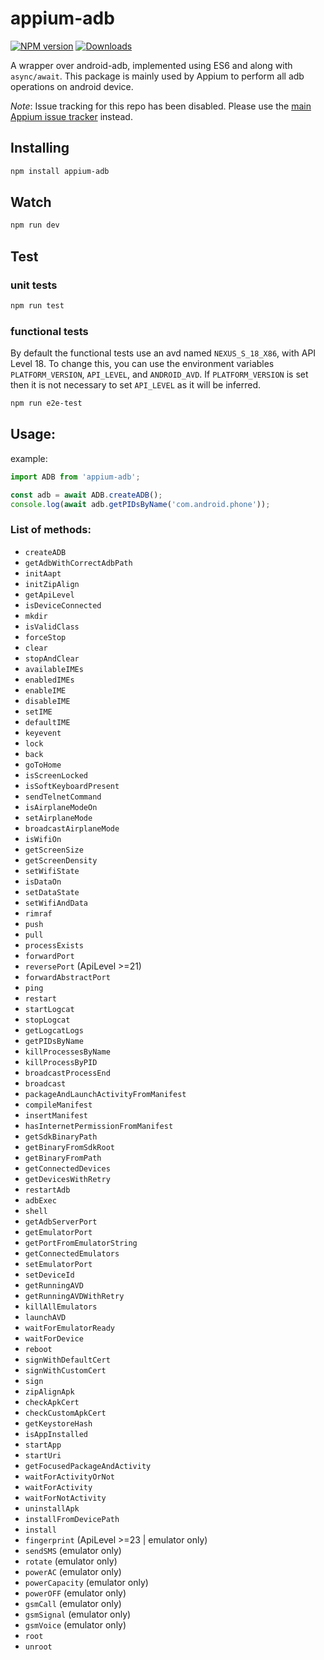 appium-adb
==========

[![NPM version](http://img.shields.io/npm/v/appium-adb.svg)](https://npmjs.org/package/appium-adb)
[![Downloads](http://img.shields.io/npm/dm/appium-adb.svg)](https://npmjs.org/package/appium-adb)

A wrapper over android-adb, implemented using ES6 and along with `async/await`. This package is mainly used by Appium to perform all adb operations on android device.

*Note*: Issue tracking for this repo has been disabled. Please use the [main Appium issue tracker](https://github.com/appium/appium/issues) instead.

## Installing

```bash
npm install appium-adb
```

## Watch

```bash
npm run dev
```

## Test

### unit tests

```bash
npm run test
```

### functional tests

By default the functional tests use an avd named `NEXUS_S_18_X86`, with API Level
18. To change this, you can use the environment variables `PLATFORM_VERSION`,
`API_LEVEL`, and `ANDROID_AVD`. If `PLATFORM_VERSION` is set then it is not
necessary to set `API_LEVEL` as it will be inferred.

```bash
npm run e2e-test
```

## Usage:

example:

```js
import ADB from 'appium-adb';

const adb = await ADB.createADB();
console.log(await adb.getPIDsByName('com.android.phone'));
```

### List of methods:

- `createADB`
- `getAdbWithCorrectAdbPath`
- `initAapt`
- `initZipAlign`
- `getApiLevel`
- `isDeviceConnected`
- `mkdir`
- `isValidClass`
- `forceStop`
- `clear`
- `stopAndClear`
- `availableIMEs`
- `enabledIMEs`
- `enableIME`
- `disableIME`
- `setIME`
- `defaultIME`
- `keyevent`
- `lock`
- `back`
- `goToHome`
- `isScreenLocked`
- `isSoftKeyboardPresent`
- `sendTelnetCommand`
- `isAirplaneModeOn`
- `setAirplaneMode`
- `broadcastAirplaneMode`
- `isWifiOn`
- `getScreenSize`
- `getScreenDensity`
- `setWifiState`
- `isDataOn`
- `setDataState`
- `setWifiAndData`
- `rimraf`
- `push`
- `pull`
- `processExists`
- `forwardPort`
- `reversePort` (ApiLevel >=21)
- `forwardAbstractPort`
- `ping`
- `restart`
- `startLogcat`
- `stopLogcat`
- `getLogcatLogs`
- `getPIDsByName`
- `killProcessesByName`
- `killProcessByPID`
- `broadcastProcessEnd`
- `broadcast`
- `packageAndLaunchActivityFromManifest`
- `compileManifest`
- `insertManifest`
- `hasInternetPermissionFromManifest`
- `getSdkBinaryPath`
- `getBinaryFromSdkRoot`
- `getBinaryFromPath`
- `getConnectedDevices`
- `getDevicesWithRetry`
- `restartAdb`
- `adbExec`
- `shell`
- `getAdbServerPort`
- `getEmulatorPort`
- `getPortFromEmulatorString`
- `getConnectedEmulators`
- `setEmulatorPort`
- `setDeviceId`
- `getRunningAVD`
- `getRunningAVDWithRetry`
- `killAllEmulators`
- `launchAVD`
- `waitForEmulatorReady`
- `waitForDevice`
- `reboot`
- `signWithDefaultCert`
- `signWithCustomCert`
- `sign`
- `zipAlignApk`
- `checkApkCert`
- `checkCustomApkCert`
- `getKeystoreHash`
- `isAppInstalled`
- `startApp`
- `startUri`
- `getFocusedPackageAndActivity`
- `waitForActivityOrNot`
- `waitForActivity`
- `waitForNotActivity`
- `uninstallApk`
- `installFromDevicePath`
- `install`
- `fingerprint` (ApiLevel >=23 | emulator only)
- `sendSMS` (emulator only)
- `rotate` (emulator only)
- `powerAC` (emulator only)
- `powerCapacity` (emulator only)
- `powerOFF` (emulator only)
- `gsmCall` (emulator only)
- `gsmSignal` (emulator only)
- `gsmVoice` (emulator only)
- `root`
- `unroot`
